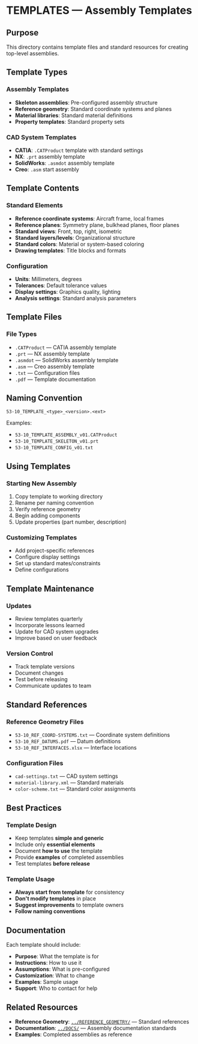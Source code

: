 # TEMPLATES — Assembly Templates

## Purpose

This directory contains template files and standard resources for creating top-level assemblies.

## Template Types

### Assembly Templates
- **Skeleton assemblies**: Pre-configured assembly structure
- **Reference geometry**: Standard coordinate systems and planes
- **Material libraries**: Standard material definitions
- **Property templates**: Standard property sets

### CAD System Templates
- **CATIA**: `.CATProduct` template with standard settings
- **NX**: `.prt` assembly template
- **SolidWorks**: `.asmdot` assembly template
- **Creo**: `.asm` start assembly

## Template Contents

### Standard Elements
- **Reference coordinate systems**: Aircraft frame, local frames
- **Reference planes**: Symmetry plane, bulkhead planes, floor planes
- **Standard views**: Front, top, right, isometric
- **Standard layers/levels**: Organizational structure
- **Standard colors**: Material or system-based coloring
- **Drawing templates**: Title blocks and formats

### Configuration
- **Units**: Millimeters, degrees
- **Tolerances**: Default tolerance values
- **Display settings**: Graphics quality, lighting
- **Analysis settings**: Standard analysis parameters

## Template Files

### File Types
- `.CATProduct` — CATIA assembly template
- `.prt` — NX assembly template
- `.asmdot` — SolidWorks assembly template
- `.asm` — Creo assembly template
- `.txt` — Configuration files
- `.pdf` — Template documentation

## Naming Convention

```
53-10_TEMPLATE_<type>_<version>.<ext>
```

Examples:
- `53-10_TEMPLATE_ASSEMBLY_v01.CATProduct`
- `53-10_TEMPLATE_SKELETON_v01.prt`
- `53-10_TEMPLATE_CONFIG_v01.txt`

## Using Templates

### Starting New Assembly
1. Copy template to working directory
2. Rename per naming convention
3. Verify reference geometry
4. Begin adding components
5. Update properties (part number, description)

### Customizing Templates
- Add project-specific references
- Configure display settings
- Set up standard mates/constraints
- Define configurations

## Template Maintenance

### Updates
- Review templates quarterly
- Incorporate lessons learned
- Update for CAD system upgrades
- Improve based on user feedback

### Version Control
- Track template versions
- Document changes
- Test before releasing
- Communicate updates to team

## Standard References

### Reference Geometry Files
- `53-10_REF_COORD-SYSTEMS.txt` — Coordinate system definitions
- `53-10_REF_DATUMS.pdf` — Datum definitions
- `53-10_REF_INTERFACES.xlsx` — Interface locations

### Configuration Files
- `cad-settings.txt` — CAD system settings
- `material-library.xml` — Standard materials
- `color-scheme.txt` — Standard color assignments

## Best Practices

### Template Design
- Keep templates **simple and generic**
- Include only **essential elements**
- Document **how to use** the template
- Provide **examples** of completed assemblies
- Test templates **before release**

### Template Usage
- **Always start from template** for consistency
- **Don't modify templates** in place
- **Suggest improvements** to template owners
- **Follow naming conventions**

## Documentation

Each template should include:
- **Purpose**: What the template is for
- **Instructions**: How to use it
- **Assumptions**: What is pre-configured
- **Customization**: What to change
- **Examples**: Sample usage
- **Support**: Who to contact for help

## Related Resources

- **Reference Geometry**: [`../REFERENCE_GEOMETRY/`](../REFERENCE_GEOMETRY/) — Standard references
- **Documentation**: [`../DOCS/`](../DOCS/) — Assembly documentation standards
- **Examples**: Completed assemblies as reference
